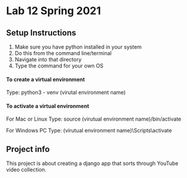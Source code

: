 <h1>Lab 12 Spring 2021</h1>

<h2>Setup Instructions</h2>

<p>

<ol>
<li>Make sure you have python installed in your system</li>
<li>Do this from the command line/terminal</li>
<li>Navigate into that directory</li>
<li>Type the command for your own OS</li>
</ol>

<h4>To create a virtual environment</h4>
Type: python3 - venv (virutal environment name)

<h4>To activate a virtual environment</h4>
For Mac or Linux
Type: source (virutual environment name)/bin/activate

For Windows PC
Type: (virutual environment name)\Scripts\activate

</p>

<h2>Project info</h2>
<p>
This project is about creating a django app that sorts through YouTube video collection.
</p>
